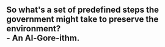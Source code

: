 ## So what's a set of predefined steps the government might take to preserve the environment?</br>- An Al-Gore-ithm.